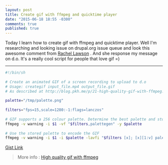 ```yaml
---
layout: post
title: Create gif with ffmpeg and quicktime player 
date: "2015-06-18 18:55 -0300"
comments: true
published: true
---
```


Today I learn how to create gif with ffmpeg and quicktime player. Well I'm researching and looking issue on drupal.org issue queue and look this awesome comment from  [Rachel Lawson](https://github.com/rachellawson) . And she response my message on d.o.
It's a really cool script for people that love gif =) 

----------


``` bash
#!/bin/sh
 
# Create an animated GIF of a screen recording to upload to d.o
# Usage: creategif input_file.mp4 output_file.gif
# As described at http://blog.pkh.me/p/21-high-quality-gif-with-ffmpeg.html
 
palette="/tmp/palette.png"
 
filters="fps=15,scale=1280:-1:flags=lanczos"
 
# GIF supports a 256 colour palette. Determine the best palette and store as temp file
ffmpeg -v warning -i $1 -vf "$filters,palettegen" -y $palette
 
# Use the stored palette to encode the GIF
ffmpeg -v warning -i $1 -i $palette -lavfi "$filters [x]; [x][1:v] paletteuse" -y $2

```
[Gist Link ](https://gist.github.com/rachellawson/3168e8abeca9b46ff30b)

> More info : [High quality gif with ffmpeg ](http://blog.pkh.me/p/21-high-quality-gif-with-ffmpeg.html)
